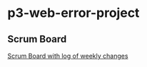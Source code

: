 # p3-web-error-project
## Scrum Board
[Scrum Board with log of weekly changes](https://github.com/kylem314/p3-web-error-project/projects/1)
